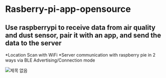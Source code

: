 Rasberry-pi-app-opensource
============================
Use raspberrypi to receive data from air quality and dust sensor, pair it with an app, and send the data to the server
-----------------------------
*Location Scan with WiFi
*Server communication with raspberry pie in 2 ways via BLE Advertising/Connection mode


![제목 없음](https://github.com/eunseongy/Raspberry-Pi-App-Open-Source/assets/128560366/1b871d10-5877-4173-a107-e5d21d60c2e9)

